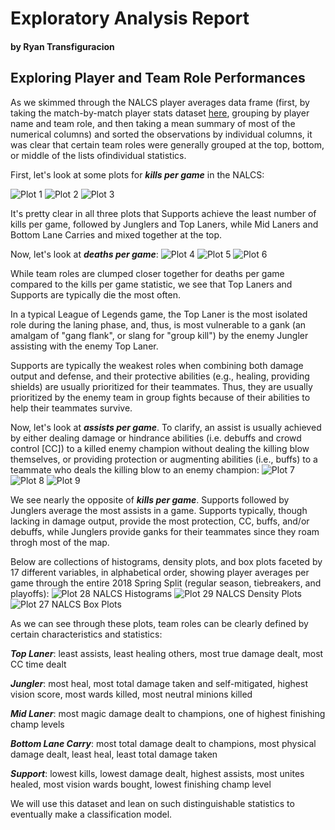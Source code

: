 # Exploratory Analysis Report
#### by Ryan Transfiguracion

## Exploring Player and Team Role Performances
As we skimmed through the NALCS player averages data frame (first, by taking the match-by-match player stats dataset [here](lol_pros_predictor/datasets/nalcs/nalcs_spring2018_match_player_stats.csv), grouping by player name and team role, and then taking a mean summary of most of the numerical columns) and sorted the observations by individual columns, it was clear that certain team roles were generally grouped at the top, bottom, or middle of the lists ofindividual statistics.

First, let's look at some plots for ***kills per game*** in the NALCS:

![Plot 1](presentation-images/exploratory-analysis/01.png)
![Plot 2](presentation-images/exploratory-analysis/02.png)
![Plot 3](presentation-images/exploratory-analysis/03.png)

It's pretty clear in all three plots that Supports achieve the least number of kills per game, followed by Junglers and Top Laners, while Mid Laners and Bottom Lane Carries and mixed together at the top.

Now, let's look at ***deaths per game***:
![Plot 4](presentation-images/exploratory-analysis/04.png)
![Plot 5](presentation-images/exploratory-analysis/05.png)
![Plot 6](presentation-images/exploratory-analysis/06.png)

While team roles are clumped closer together for deaths per game compared to the kills per game statistic, we see that Top Laners and Supports are typically die the most often.  

In a typical League of Legends game, the Top Laner is the most isolated role during the laning phase, and, thus, is most vulnerable to a gank (an amalgam of "gang flank", or slang for "group kill") by the enemy Jungler assisting with the enemy Top Laner.  

Supports are typically the weakest roles when combining both damage output and defense, and their protective abilities (e.g., healing, providing shields) are usually prioritized for their teammates.  Thus, they are usually prioritized by the enemy team in group fights because of their abilities to help their teammates survive.

Now, let's look at ***assists per game***.  To clarify, an assist is usually achieved by either dealing damage or hindrance abilities (i.e. debuffs and crowd control [CC]) to a killed enemy champion without dealing the killing blow themselves, or providing protection or augmenting abilities (i.e., buffs) to a teammate who deals the killing blow to an enemy champion:
![Plot 7](presentation-images/exploratory-analysis/07.png)
![Plot 8](presentation-images/exploratory-analysis/08.png)
![Plot 9](presentation-images/exploratory-analysis/09.png)

We see nearly the opposite of ***kills per game***.  Supports followed by Junglers average the most assists in a game.  Supports typically, though lacking in damage output, provide the most protection, CC, buffs, and/or debuffs, while Junglers provide ganks for their teammates since they roam throgh most of the map.

Below are collections of histograms, density plots, and box plots faceted by 17 different variables, in alphabetical order, showing player averages per game through the entire 2018 Spring Split (regular season, tiebreakers, and playoffs):
![Plot 28 NALCS Histograms](presentation-images/exploratory-analysis/28.png)
![Plot 29 NALCS Density Plots](presentation-images/exploratory-analysis/29.png)
![Plot 27 NALCS Box Plots](presentation-images/exploratory-analysis/27.png)

As we can see through these plots, team roles can be clearly defined by certain characteristics and statistics:

***Top Laner***: least assists, least healing others, most true damage dealt, most CC time dealt 

***Jungler***: most heal, most total damage taken and self-mitigated, highest vision score, most wards killed, most neutral minions killed

***Mid Laner***: most magic damage dealt to champions, one of highest finishing champ levels

***Bottom Lane Carry***: most total damage dealt to champions, most physical damage dealt, least heal, least total damage taken

***Support***: lowest kills, lowest damage dealt, highest assists, most unites healed, most vision wards bought, lowest finishing champ level

We will use this dataset and lean on such distinguishable statistics to eventually make a classification model.